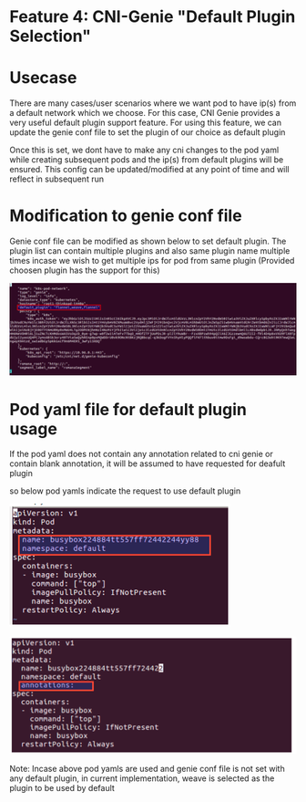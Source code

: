 # Feature 4: CNI-Genie "Default Plugin Selection"

# Usecase

There are many cases/user scenarios where we want pod to have ip(s) from a default network which we choose. For this case, CNI Genie provides a very useful default plugin support feature.
For using this feature, we can update the genie conf file to set the plugin of our choice as default plugin

Once this is set, we dont have to make any cni changes to the pod yaml while creating subsequent pods and the ip(s) from default plugins will be ensured. This config can be updated/modified at any point of time and will reflect in subsequent run

# Modification to genie conf file
Genie conf file can be modified as shown below to set default plugin. The plugin list can contain multiple plugins and also same plugin name multiple times incase we wish to get multiple ips for pod from same plugin (Provided choosen plugin has the support for this)


![image](genie-conf-multiple-def-plugin.png)

# Pod yaml file for default plugin usage
If the pod yaml does not contain any annotation related to cni genie or contain blank annotation, it will be assumed to have requested for deafult plugin

so below pod yamls indicate the request to use default plugin

![image](pod-without-annotation.png)

![image](pod-with-blank-annotation.png)

Note: Incase above pod yamls are used and genie conf file is not set with any default plugin, in current implementation, weave is selected as the plugin to be used by default
